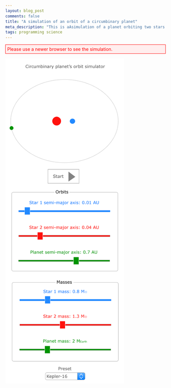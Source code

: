 ```yaml
---
layout: blog_post
comments: false
title: "A simulation of an orbit of a circumbinary planet"
meta_description: "This is aAsimulation of a planet orbiting two stars. It allows to set masses and distances."
tags: programming science
---
```


<!-- Styles for Harmonic Oscillator -->
<style>
  .CircumbinaryPlanetSimulator-alert {
    color: red;
    border: 1px solid red;
    background: #ffeeee;
    padding: 5px;
  }
</style>

<!-- Message shown in old browsers. -->
<p id="CircumbinaryPlanetSimulator-notSupportedMessage" class="CircumbinaryPlanetSimulator-alert">Please use a newer browser to see the simulation.</p>

<canvas class="CircumbinaryPlanetSimulator-canvas"></canvas>


<div class='isTextCentered'>
  <img src='/image/blog/2016-08-31-circumbinary-planet-orbit-simulator/mockup_circumbinary_planet.png' alt='Circumbinary planet simulator mockup' class='isMax400PxWide'>
</div>

<script>

(function(){
  // Draw the scene
  var graphics = (function() {
    var canvas = null, // Canvas DOM element.
      context = null, // Canvas context for drawing.
      canvasHeight = 200;

    function drawStar() {
      var middleX = Math.floor(canvas.width / 2);
      var middleY = Math.floor(canvas.height / 2);

      context.beginPath();
      context.arc(middleX, middleY, 50, 0, 2 * Math.PI);
      context.fill();
    }

    // Clears everything and draws the whole scene: the line, spring and the box.
    function drawScene() {
      context.clearRect(0, 0, canvas.width, canvas.height);
      drawStar();
    }

    function hideCanvasNotSupportedMessage() {
      document.getElementById("CircumbinaryPlanetSimulator-notSupportedMessage").style.display ='none';
    }

    // Resize canvas to will the width of container
    function fitToContainer(){
      canvas.style.width='100%';
      canvas.style.height= canvasHeight + 'px';
      canvas.width  = canvas.offsetWidth;
      canvas.height = canvas.offsetHeight;
    }

    // Create canvas for drawing and call success argument
    function init(success) {
      // Find the canvas HTML element
      canvas = document.querySelector(".CircumbinaryPlanetSimulator-canvas");

      // Check if the browser supports canvas drawing
      if (!(window.requestAnimationFrame && canvas && canvas.getContext)) { return; }

      // Get canvas context for drawing
      context = canvas.getContext("2d");
      if (!context) { return; } // Error, browser does not support canvas

      // If we got to this point it means the browser can draw
      // Hide the old browser message
      hideCanvasNotSupportedMessage();

      // Update the size of the canvas
      fitToContainer();

      // Execute success callback function
      success();
    }

    return {
      fitToContainer: fitToContainer,
      drawScene: drawScene,
      init: init
    };
  })();

  // Start the simulation
  var simulation = (function() {
    function start() {
      graphics.init(function() {
        // Redraw the scene if page is resized
        window.addEventListener('resize', function(event){
          graphics.fitToContainer();
          graphics.drawScene();
        });

        graphics.drawScene();
      });
    }

    return {
      start: start
    };
  })();

  simulation.start();
})();

</script>